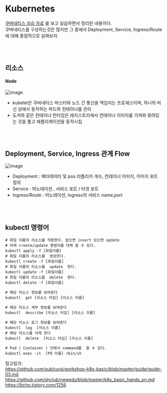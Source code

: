 # Kubernetes

[쿠버네티스 실습 자료](https://github.com/shclub/newedu/blob/master/k8s_basic_hands_on.md) 를 보고 실습하면서 정리한 내용이다. 
</br>
쿠버네티스를 구성하는것은 많지만 그 중에서 Deployment, Service, Ingress/Route에 대해 중점적으로 살펴보자. 

</br></br>

## 리소스

#### Node

![image](https://user-images.githubusercontent.com/45115557/199511290-8c863710-c7e2-42df-8081-1f5f2eb51827.png)

* kubelet은 쿠버네티스 마스터와 노드 간 통신을 책임지는 프로세스이며, 하나의 머신 상에서 동작하는 파드와 컨테이너를 관리
* 도커와 같은 컨테이너 런타임은 레지스트리에서 컨테이너 이미지를 가져와 묶여있는 것을 풀고 애플리케이션을 동작시킴 

</br></br>

## Deployment, Service, Ingress 관계 Flow

![image](https://user-images.githubusercontent.com/45115557/199504975-3f3bbe5e-38f8-48db-8375-4a3ce1c79401.png)

* Deployment : 메타데이터 및 pos 리플리카 개수, 컨테이너 이미지, 이미지 포트 정의
* Service : 어노테이션 , 서비스 포트 / 타겟 포트
* Ingress/Route : 어노테이션, Ingress의 서비스 name,port 

</br></br>

## kubectl 명령어

```
# 화일 이름의 리소스를 적용한다. 없으면 insert 있으면 update
# 아래 create/update 명령어를 대체 할 수 있다. 
kubectl apply -f [화일이름]
# 화일 이름의 리소스를  생성한다.  
kubectl create -f [화일이름]
# 화일 이름의 리소스를  update  한다.
kubectl update -f [화일이름]
# 화일 이름의 리소스를  delete  한다.
kubectl delete -f [화일이름]

# 해당 리소스 정보를 보여준다
kubectl  get [리소스 타입] [리소스 이름]

# 해당 리소스 세부 정보를 보여준다
kubectl  describe [리소스 타입] [리소스 이름]

# 해당 리소스 로그 정보를 보여준다
kubectl  log  [리소스 이름]
# 해당 리소스를 삭제 한다
kubectl  delete  [리소스 타입] [리소스 이름]

# Pod ( Container ) 안에서 command를  할 수 있다.
kubectl exec -it  [PO 이름] /bin/sh
```




참고링크:   
https://github.com/subicura/workshop-k8s-basic/blob/master/guide/guide-03.md   
https://github.com/shclub/newedu/blob/master/k8s_basic_hands_on.md   
https://bcho.tistory.com/1256
